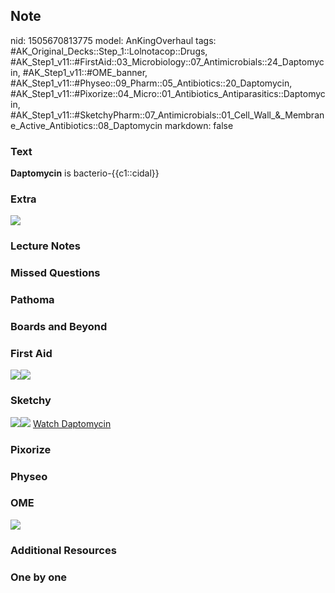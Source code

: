 ## Note
nid: 1505670813775
model: AnKingOverhaul
tags: #AK_Original_Decks::Step_1::Lolnotacop::Drugs, #AK_Step1_v11::#FirstAid::03_Microbiology::07_Antimicrobials::24_Daptomycin, #AK_Step1_v11::#OME_banner, #AK_Step1_v11::#Physeo::09_Pharm::05_Antibiotics::20_Daptomycin, #AK_Step1_v11::#Pixorize::04_Micro::01_Antibiotics_Antiparasitics::Daptomycin, #AK_Step1_v11::#SketchyPharm::07_Antimicrobials::01_Cell_Wall_&_Membrane_Active_Antibiotics::08_Daptomycin
markdown: false

### Text
<b>Daptomycin</b> is bacterio-{{c1::cidal}}

### Extra
<div><img src="paste-19898583482451.jpg"></div>

### Lecture Notes


### Missed Questions


### Pathoma


### Boards and Beyond


### First Aid
<img src="paste-429178902020099.jpg"><img src=
"paste-420722111414275.jpg">

### Sketchy
<img src=
"paste-03762738c67104de3a160286e6daf1eb000892c3.png"><img src=
"paste-89377f07434b1414043c584383979a13581a2b68.png"> <a href=
"https://dashboard.sketchy.com/study/medical/courses/medical-pharmacology/units/medical-pharmacology-antimicrobials/videos/medical-pharmacology-antimicrobials-cell-wall-and-membrane-active-antibiotics-daptomycin?utm_source=anki&utm_medium=partnership&utm_campaign=february_update&utm_content=medical">
Watch Daptomycin</a>

### Pixorize


### Physeo


### OME
<div class="ome-widget">
  <a href="https://onlinemeded.org?ref=anki"><img src=
  "_OME_AnkiFlashcards_General_4.png"></a>
</div>

### Additional Resources


### One by one

